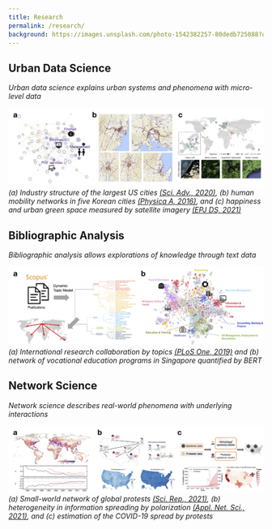 ```yaml
---
title: Research
permalink: /research/
background: https://images.unsplash.com/photo-1542382257-80dedb725088?q=80&w=1000&auto=format&fit=crop&ixlib=rb-4.0.3&ixid=M3wxMjA3fDB8MHxwaG90by1wYWdlfHx8fGVufDB8fHx8fA%3D%3D
---
```


## Urban Data Science

_Urban data science explains urban systems and phenomena with micro-level data_

![urban](/assets/images/research-urban.jpg)
_(a) Industry structure of the largest US cities [(Sci. Adv., 2020)](https://advances.sciencemag.org/content/6/34/eaba4934), 
(b) human mobility networks in five Korean cities [(Physica A, 2016)](http://www.sciencedirect.com/science/article/pii/S0378437116303235), and 
(c) happiness and urban green space measured by satellite imagery [(EPJ DS, 2021)](https://doi.org/10.1140/epjds/s13688-021-00278-7)_
<br />
## Bibliographic Analysis

_Bibliographic analysis allows explorations of knowledge through text data_

![bibliography](/assets/images/research-bibliography.jpg)
_(a) International research collaboration by topics [(PLoS One, 2019)](https://journals.plos.org/plosone/article?id=10.1371/journal.pone.0211963) and 
(b) network of vocational education programs in Singapore quantified by BERT_
<br />
## Network Science

_Network science describes real-world phenomena with underlying interactions_

![network](/assets/images/research-network.jpg)
_(a) Small-world network of global protests [(Sci. Rep., 2021)](https://doi.org/10.1038/s41598-021-98628-y), 
(b) heterogeneity in information spreading by polarization [(Appl. Net. Sci., 2021)](https://appliednetsci.springeropen.com/articles/10.1007/s41109-021-00356-9), and 
(c) estimation of the COVID-19 spread by protests_
